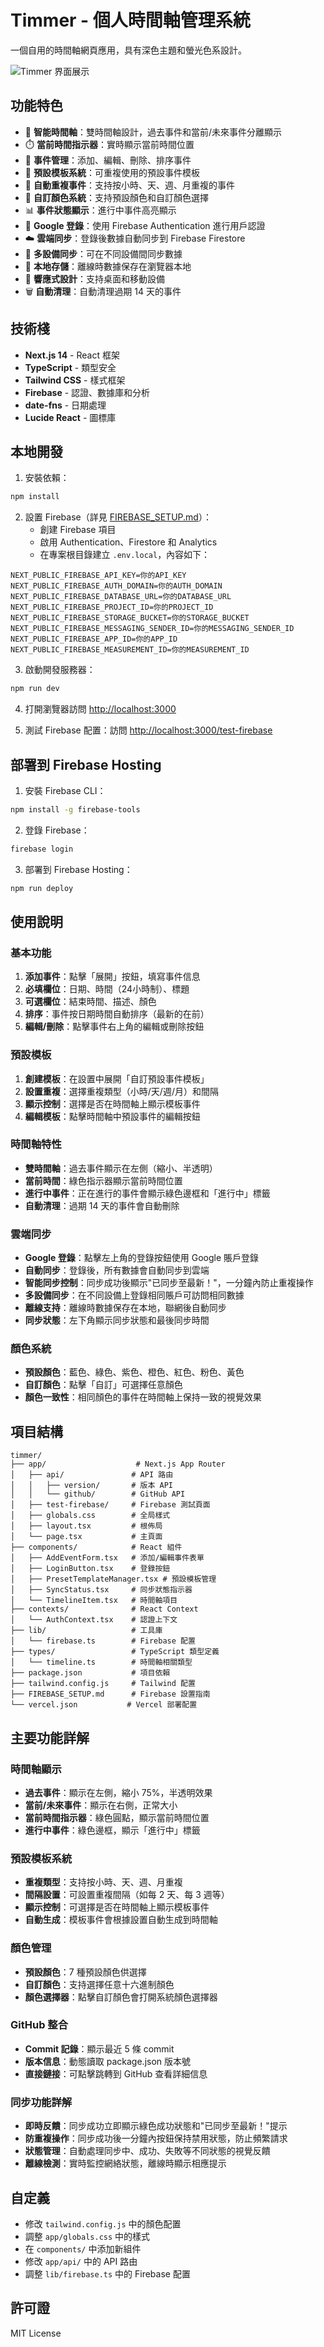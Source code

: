 # Timmer - 個人時間軸管理系統

一個自用的時間軸網頁應用，具有深色主題和螢光色系設計。

![Timmer 界面展示](/public/p1.png)

## 功能特色

- 📅 **智能時間軸**：雙時間軸設計，過去事件和當前/未來事件分離顯示
- ⏱️ **當前時間指示器**：實時顯示當前時間位置
- 📝 **事件管理**：添加、編輯、刪除、排序事件
- 🎯 **預設模板系統**：可重複使用的預設事件模板
- 🔄 **自動重複事件**：支持按小時、天、週、月重複的事件
- 🎨 **自訂顏色系統**：支持預設顏色和自訂顏色選擇
- 📊 **事件狀態顯示**：進行中事件高亮顯示
- 🔐 **Google 登錄**：使用 Firebase Authentication 進行用戶認證
- ☁️ **雲端同步**：登錄後數據自動同步到 Firebase Firestore
- 📱 **多設備同步**：可在不同設備間同步數據
- 💾 **本地存儲**：離線時數據保存在瀏覽器本地
- 📱 **響應式設計**：支持桌面和移動設備
- 🗑️ **自動清理**：自動清理過期 14 天的事件

## 技術棧

- **Next.js 14** - React 框架
- **TypeScript** - 類型安全
- **Tailwind CSS** - 樣式框架
- **Firebase** - 認證、數據庫和分析
- **date-fns** - 日期處理
- **Lucide React** - 圖標庫

## 本地開發

1. 安裝依賴：
```bash
npm install
```

2. 設置 Firebase（詳見 [FIREBASE_SETUP.md](./FIREBASE_SETUP.md)）：
   - 創建 Firebase 項目
   - 啟用 Authentication、Firestore 和 Analytics
   - 在專案根目錄建立 `.env.local`，內容如下：

```env
NEXT_PUBLIC_FIREBASE_API_KEY=你的API_KEY
NEXT_PUBLIC_FIREBASE_AUTH_DOMAIN=你的AUTH_DOMAIN
NEXT_PUBLIC_FIREBASE_DATABASE_URL=你的DATABASE_URL
NEXT_PUBLIC_FIREBASE_PROJECT_ID=你的PROJECT_ID
NEXT_PUBLIC_FIREBASE_STORAGE_BUCKET=你的STORAGE_BUCKET
NEXT_PUBLIC_FIREBASE_MESSAGING_SENDER_ID=你的MESSAGING_SENDER_ID
NEXT_PUBLIC_FIREBASE_APP_ID=你的APP_ID
NEXT_PUBLIC_FIREBASE_MEASUREMENT_ID=你的MEASUREMENT_ID
```

3. 啟動開發服務器：
```bash
npm run dev
```

4. 打開瀏覽器訪問 [http://localhost:3000](http://localhost:3000)

5. 測試 Firebase 配置：訪問 [http://localhost:3000/test-firebase](http://localhost:3000/test-firebase)

## 部署到 Firebase Hosting

1. 安裝 Firebase CLI：
```bash
npm install -g firebase-tools
```

2. 登錄 Firebase：
```bash
firebase login
```

3. 部署到 Firebase Hosting：
```bash
npm run deploy
```

## 使用說明

### 基本功能
1. **添加事件**：點擊「展開」按鈕，填寫事件信息
2. **必填欄位**：日期、時間（24小時制）、標題
3. **可選欄位**：結束時間、描述、顏色
4. **排序**：事件按日期時間自動排序（最新的在前）
5. **編輯/刪除**：點擊事件右上角的編輯或刪除按鈕

### 預設模板
1. **創建模板**：在設置中展開「自訂預設事件模板」
2. **設置重複**：選擇重複類型（小時/天/週/月）和間隔
3. **顯示控制**：選擇是否在時間軸上顯示模板事件
4. **編輯模板**：點擊時間軸中預設事件的編輯按鈕

### 時間軸特性
- **雙時間軸**：過去事件顯示在左側（縮小、半透明）
- **當前時間**：綠色指示器顯示當前時間位置
- **進行中事件**：正在進行的事件會顯示綠色邊框和「進行中」標籤
- **自動清理**：過期 14 天的事件會自動刪除

### 雲端同步
- **Google 登錄**：點擊左上角的登錄按鈕使用 Google 賬戶登錄
- **自動同步**：登錄後，所有數據會自動同步到雲端
- **智能同步控制**：同步成功後顯示"已同步至最新！"，一分鐘內防止重複操作
- **多設備同步**：在不同設備上登錄相同賬戶可訪問相同數據
- **離線支持**：離線時數據保存在本地，聯網後自動同步
- **同步狀態**：左下角顯示同步狀態和最後同步時間

### 顏色系統
- **預設顏色**：藍色、綠色、紫色、橙色、紅色、粉色、黃色
- **自訂顏色**：點擊「自訂」可選擇任意顏色
- **顏色一致性**：相同顏色的事件在時間軸上保持一致的視覺效果

## 項目結構

```
timmer/
├── app/                    # Next.js App Router
│   ├── api/               # API 路由
│   │   ├── version/       # 版本 API
│   │   └── github/        # GitHub API
│   ├── test-firebase/     # Firebase 測試頁面
│   ├── globals.css        # 全局樣式
│   ├── layout.tsx         # 根佈局
│   └── page.tsx           # 主頁面
├── components/            # React 組件
│   ├── AddEventForm.tsx   # 添加/編輯事件表單
│   ├── LoginButton.tsx    # 登錄按鈕
│   ├── PresetTemplateManager.tsx # 預設模板管理
│   ├── SyncStatus.tsx     # 同步狀態指示器
│   └── TimelineItem.tsx   # 時間軸項目
├── contexts/              # React Context
│   └── AuthContext.tsx    # 認證上下文
├── lib/                   # 工具庫
│   └── firebase.ts        # Firebase 配置
├── types/                 # TypeScript 類型定義
│   └── timeline.ts        # 時間軸相關類型
├── package.json           # 項目依賴
├── tailwind.config.js     # Tailwind 配置
├── FIREBASE_SETUP.md      # Firebase 設置指南
└── vercel.json           # Vercel 部署配置
```

## 主要功能詳解

### 時間軸顯示
- **過去事件**：顯示在左側，縮小 75%，半透明效果
- **當前/未來事件**：顯示在右側，正常大小
- **當前時間指示器**：綠色圓點，顯示當前時間位置
- **進行中事件**：綠色邊框，顯示「進行中」標籤

### 預設模板系統
- **重複類型**：支持按小時、天、週、月重複
- **間隔設置**：可設置重複間隔（如每 2 天、每 3 週等）
- **顯示控制**：可選擇是否在時間軸上顯示模板事件
- **自動生成**：模板事件會根據設置自動生成到時間軸

### 顏色管理
- **預設顏色**：7 種預設顏色供選擇
- **自訂顏色**：支持選擇任意十六進制顏色
- **顏色選擇器**：點擊自訂顏色會打開系統顏色選擇器

### GitHub 整合
- **Commit 記錄**：顯示最近 5 條 commit
- **版本信息**：動態讀取 package.json 版本號
- **直接鏈接**：可點擊跳轉到 GitHub 查看詳細信息

### 同步功能詳解
- **即時反饋**：同步成功立即顯示綠色成功狀態和"已同步至最新！"提示
- **防重複操作**：同步成功後一分鐘內按鈕保持禁用狀態，防止頻繁請求
- **狀態管理**：自動處理同步中、成功、失敗等不同狀態的視覺反饋
- **離線檢測**：實時監控網絡狀態，離線時顯示相應提示

## 自定義

- 修改 `tailwind.config.js` 中的顏色配置
- 調整 `app/globals.css` 中的樣式
- 在 `components/` 中添加新組件
- 修改 `app/api/` 中的 API 路由
- 調整 `lib/firebase.ts` 中的 Firebase 配置

## 許可證

MIT License 
